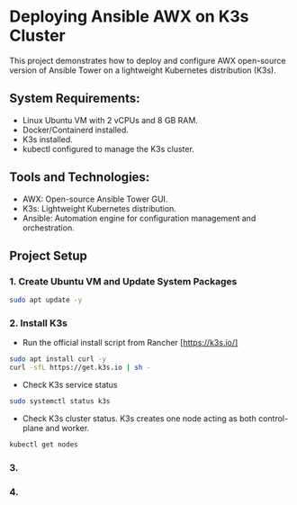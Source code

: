 # Deploying Ansible AWX on K3s Cluster
This project demonstrates how to deploy and configure AWX open-source version of Ansible Tower on a lightweight Kubernetes distribution (K3s).

## System Requirements:
  - Linux Ubuntu VM with 2 vCPUs and 8 GB RAM.  
  - Docker/Containerd installed.
  - K3s installed.
  - kubectl configured to manage the K3s cluster.  

## Tools and Technologies:
- AWX: Open-source Ansible Tower GUI.  
- K3s: Lightweight Kubernetes distribution.
- Ansible: Automation engine for configuration management and orchestration.

## Project Setup
### 1. Create Ubuntu VM and Update System Packages
```bash
sudo apt update -y
```

### 2. Install K3s
- Run the official install script from Rancher [https://k3s.io/]
```bash
sudo apt install curl -y
curl -sfL https://get.k3s.io | sh -
```

- Check K3s service status
```bash
sudo systemctl status k3s
```

- Check K3s cluster status. K3s creates one node acting as both control-plane and worker.
```bash
kubectl get nodes
```

### 3.


### 4.

